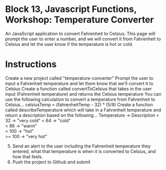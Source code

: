 # Block 13, Javascript Functions, Workshop: Temperature Converter
 An JavaScript application to convert Fahrenheit to Celsius. This page will prompt the user to enter a number, and we will convert it from Fahrenheit to Celsius and let the user know if the temperature is hot or cold.

# Instructions
Create a new project called "temperature-converter"
Prompt the user to input a Fahrenheit temperature and let them know that we'll convert it to Celsius
Create a function called convertToCelsius that takes in the user input (Fahrenheit temperature) and returns the Celsius temperature
You can use the following calculation to convert a temperature from Fahrenheit to Celsius... celsiusTemp = (fahrenheitTemp - 32) * (5/9)
Create a function called describeTemperature which will take in a Fahrenheit temperature and return a description based on the following...
 Temperature     ->     Description
      < 32              ->      "very cold"
      < 64              ->          "cold"        
      < 86              ->         "warm"     
     < 100             ->           "hot"       
    >= 100            ->        "very hot"  

5. Send an alert to the user including the Fahrenheit temperature they entered, what that temperature is when it is converted to Celsius, and how that feels.
6. Push the project to Github and submit
